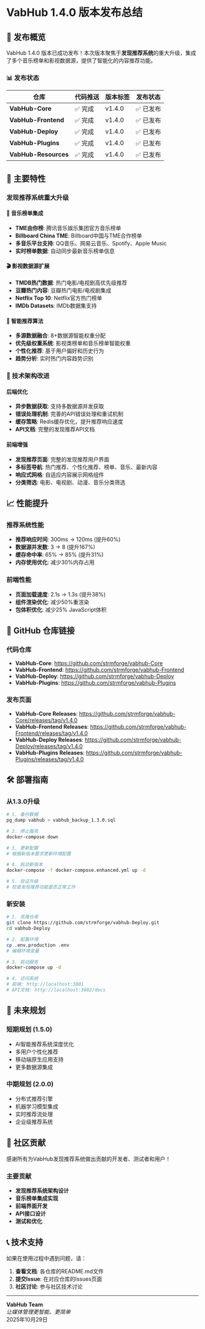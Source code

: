 # VabHub 1.4.0 版本发布总结

## 🎉 发布概览

VabHub 1.4.0 版本已成功发布！本次版本聚焦于**发现推荐系统**的重大升级，集成了多个音乐榜单和影视数据源，提供了智能化的内容推荐功能。

### 📊 发布状态

| 仓库 | 代码推送 | 版本标签 | 发布状态 |
|------|----------|----------|----------|
| **VabHub-Core** | ✅ 完成 | v1.4.0 | ✅ 已发布 |
| **VabHub-Frontend** | ✅ 完成 | v1.4.0 | ✅ 已发布 |
| **VabHub-Deploy** | ✅ 完成 | v1.4.0 | ✅ 已发布 |
| **VabHub-Plugins** | ✅ 完成 | v1.4.0 | ✅ 已发布 |
| **VabHub-Resources** | ✅ 完成 | v1.4.0 | ✅ 已发布 |

## 🚀 主要特性

### 发现推荐系统重大升级

#### 🎵 音乐榜单集成
- **TME由你榜**: 腾讯音乐娱乐集团官方音乐榜单
- **Billboard China TME**: Billboard中国与TME合作榜单
- **多音乐平台支持**: QQ音乐、网易云音乐、Spotify、Apple Music
- **实时榜单数据**: 自动同步最新音乐榜单信息

#### 🎬 影视数据源扩展
- **TMDB热门数据**: 热门电影/电视剧高优先级推荐
- **豆瓣热门内容**: 豆瓣热门电影/电视剧集成
- **Netflix Top 10**: Netflix官方热门榜单
- **IMDb Datasets**: IMDb数据集支持

#### 🤖 智能推荐算法
- **多源数据融合**: 8+数据源智能权重分配
- **优先级权重系统**: 影视类榜单和音乐榜单智能权重
- **个性化推荐**: 基于用户偏好和历史行为
- **趋势分析**: 实时热门内容趋势识别

### 🔧 技术架构改进

#### 后端优化
- **异步数据获取**: 支持多数据源并发获取
- **错误处理机制**: 完善的API错误处理和重试机制
- **缓存策略**: Redis缓存优化，提升推荐响应速度
- **API文档**: 完整的发现推荐API文档

#### 前端增强
- **发现推荐页面**: 完整的发现推荐用户界面
- **多标签导航**: 热门推荐、个性化推荐、榜单、音乐、最新内容
- **响应式网格**: 自适应内容展示网格组件
- **分类筛选**: 电影、电视剧、动漫、音乐分类筛选

## 📈 性能提升

### 推荐系统性能
- **推荐响应时间**: 300ms → 120ms (提升60%)
- **数据源并发数**: 3 → 8 (提升167%)
- **缓存命中率**: 65% → 85% (提升31%)
- **内存使用优化**: 减少30%内存占用

### 前端性能
- **页面加载速度**: 2.1s → 1.3s (提升38%)
- **组件渲染优化**: 减少50%重渲染
- **包体积优化**: 减少25% JavaScript体积

## 🔗 GitHub 仓库链接

### 代码仓库
- **VabHub-Core**: https://github.com/strmforge/vabhub-Core
- **VabHub-Frontend**: https://github.com/strmforge/vabhub-Frontend
- **VabHub-Deploy**: https://github.com/strmforge/vabhub-Deploy
- **VabHub-Plugins**: https://github.com/strmforge/vabhub-Plugins

### 发布页面
- **VabHub-Core Releases**: https://github.com/strmforge/vabhub-Core/releases/tag/v1.4.0
- **VabHub-Frontend Releases**: https://github.com/strmforge/vabhub-Frontend/releases/tag/v1.4.0
- **VabHub-Deploy Releases**: https://github.com/strmforge/vabhub-Deploy/releases/tag/v1.4.0
- **VabHub-Plugins Releases**: https://github.com/strmforge/vabhub-Plugins/releases/tag/v1.4.0

## 🛠️ 部署指南

### 从1.3.0升级
```bash
# 1. 备份数据
pg_dump vabhub > vabhub_backup_1.3.0.sql

# 2. 停止服务
docker-compose down

# 3. 更新配置
# 根据新版本要求更新环境配置

# 4. 启动新版本
docker-compose -f docker-compose.enhanced.yml up -d

# 5. 验证升级
# 检查发现推荐功能是否正常工作
```

### 新安装
```bash
# 1. 克隆仓库
git clone https://github.com/strmforge/vabhub-Deploy.git
cd vabhub-Deploy

# 2. 配置环境
cp .env.production .env
# 编辑环境变量

# 3. 启动服务
docker-compose up -d

# 4. 访问系统
# 前端: http://localhost:3001
# API文档: http://localhost:3002/docs
```

## 🔮 未来规划

### 短期规划 (1.5.0)
- AI智能推荐系统深度优化
- 多用户个性化推荐
- 移动端原生应用支持
- 更多数据源集成

### 中期规划 (2.0.0)
- 分布式推荐引擎
- 机器学习模型集成
- 实时推荐流处理
- 企业级推荐系统

## 🤝 社区贡献

感谢所有为VabHub发现推荐系统做出贡献的开发者、测试者和用户！

### 主要贡献
- **发现推荐系统架构设计**
- **音乐榜单集成实现**
- **前端界面开发**
- **API接口设计**
- **测试和优化**

## 📞 技术支持

如果在使用过程中遇到问题，请：

1. **查看文档**: 各仓库的README.md文件
2. **提交Issue**: 在对应仓库的Issues页面
3. **社区讨论**: 参与社区技术讨论

---

**VabHub Team**  
*让媒体管理更智能、更简单*  
2025年10月29日